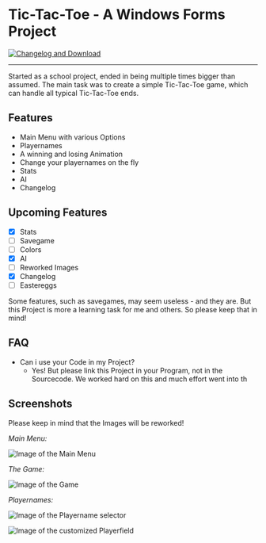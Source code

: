 # Tic-Tac-Toe - A Windows Forms Project

[![Changelog and Download](https://img.shields.io/badge/Download-v0.1.85--beta-blue.svg)](https://github.com/DanielKng/Tic-Tac-Toe/releases)

---

Started as a school project, ended in being multiple times bigger than assumed. 
The main task was to create a simple Tic-Tac-Toe game, which can handle all typical Tic-Tac-Toe ends.

## Features
- Main Menu with various Options
- Playernames
- A winning and losing Animation
- Change your playernames on the fly
- Stats
- AI
- Changelog

## Upcoming Features
- [X] Stats
- [ ] Savegame
- [ ] Colors
- [X] AI
- [ ] Reworked Images
- [X] Changelog
- [ ] Eastereggs

Some features, such as savegames, may seem useless - and they are. But this Project is more a learning task for me and others. So please keep that in mind!

## FAQ

* Can i use your Code in my Project?
  - Yes! But please link this Project in your Program, not in the Sourcecode. We worked hard on this and much effort went into th

## Screenshots
Please keep in mind that the Images will be reworked!

*Main Menu:*

![Image of the Main Menu](http://puu.sh/oRuq2/f640072be6.png)

*The Game:*

![Image of the Game](http://puu.sh/oRuxZ/d5dc7b92d5.png)

*Playernames:*

![Image of the Playername selector](http://puu.sh/oRuAp/c5997f9810.png)

![Image of the customized Playerfield](http://puu.sh/oRuCB/8eca2df153.png)
